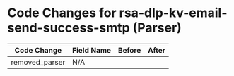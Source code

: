 # Code Changes for rsa-dlp-kv-email-send-success-smtp (Parser)

| Code Change | Field Name | Before | After |
|-------------|------------|--------|-------|
| removed_parser | N/A |  |  |